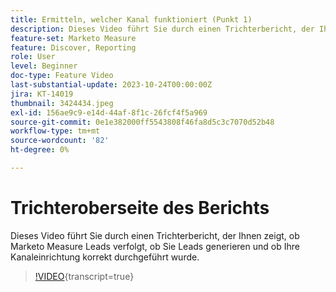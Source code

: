 ```yaml
---
title: Ermitteln, welcher Kanal funktioniert (Punkt 1)
description: Dieses Video führt Sie durch einen Trichterbericht, der Ihnen zeigt, ob Marketo Measure Leads verfolgt, ob Sie Leads generieren und ob Ihre Kanaleinrichtung korrekt durchgeführt wurde.
feature-set: Marketo Measure
feature: Discover, Reporting
role: User
level: Beginner
doc-type: Feature Video
last-substantial-update: 2023-10-24T00:00:00Z
jira: KT-14019
thumbnail: 3424434.jpeg
exl-id: 156ae9c9-e14d-44af-8f1c-26fcf4f5a969
source-git-commit: 0e1e382000ff5543808f46fa8d5c3c7070d52b48
workflow-type: tm+mt
source-wordcount: '82'
ht-degree: 0%

---
```


# Trichteroberseite des Berichts

Dieses Video führt Sie durch einen Trichterbericht, der Ihnen zeigt, ob Marketo Measure Leads verfolgt, ob Sie Leads generieren und ob Ihre Kanaleinrichtung korrekt durchgeführt wurde.

>[!VIDEO](https://video.tv.adobe.com/v/3441789/?learn=on&captions=ger){transcript=true}
